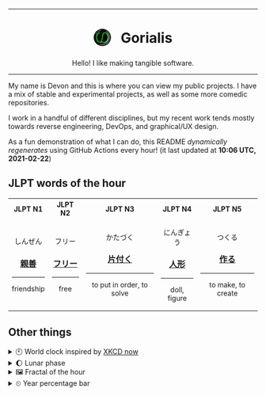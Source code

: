 ***

<h1 align="center">
<sub>
    <img src="readme/resources/avatar.png" height="36">
</sub>
&nbsp;
Gorialis
</h1>
<p align="center">
Hello! I like making tangible software.
</p>

***

My name is Devon and this is where you can view my public projects. I have a mix of stable and experimental projects, as well as some more comedic repositories.

I work in a handful of different disciplines, but my recent work tends mostly towards reverse engineering, DevOps, and graphical/UX design.

As a fun demonstration of what I can do, this README *dynamically regenerates* using GitHub Actions every hour! (it last updated at **10:06 UTC, 2021-02-22**)

<h2>JLPT words of the hour</h2>
<table>
    <tr>
        <th>JLPT N1</th>
        <th>JLPT N2</th>
        <th>JLPT N3</th>
        <th>JLPT N4</th>
        <th>JLPT N5</th>
    </tr>
    <tr>
        <td>
            <p align="center">しんぜん</p>
            <h3 align="center"><b><a href="https://jisho.org/search/%E8%A6%AA%E5%96%84">親善</a></b></h3>
            <hr>
            <p align="center">friendship</p>
        </td>
        <td>
            <p align="center">フリー</p>
            <h3 align="center"><b><a href="https://jisho.org/search/%E3%83%95%E3%83%AA%E3%83%BC">フリー</a></b></h3>
            <hr>
            <p align="center">free</p>
        </td>
        <td>
            <p align="center">かたづく</p>
            <h3 align="center"><b><a href="https://jisho.org/search/%E7%89%87%E4%BB%98%E3%81%8F">片付く</a></b></h3>
            <hr>
            <p align="center">to put in order,<wbr> to solve</p>
        </td>
        <td>
            <p align="center">にんぎょう</p>
            <h3 align="center"><b><a href="https://jisho.org/search/%E4%BA%BA%E5%BD%A2">人形</a></b></h3>
            <hr>
            <p align="center">doll,<wbr> figure</p>
        </td>
        <td>
            <p align="center">つくる</p>
            <h3 align="center"><b><a href="https://jisho.org/search/%E4%BD%9C%E3%82%8B">作る</a></b></h3>
            <hr>
            <p align="center">to make,<wbr> to create</p>
        </td>
    </tr>
</table>

<h2>Other things</h2>
<details>
<summary>🕙  World clock inspired by <a href="https://xkcd.com/now">XKCD now</a></summary>

> <img src="generated/now.png" width="512">

</details>
<details>
<summary>🌔 Lunar phase</summary>

The moon is approximately 38.21% through its phase (Waxing Gibbous).

</details>
<details>
<summary>&#x1f5bc; Fractal of the hour</summary>

> <img src="generated/fractal.png" width="512">

</details>
<details>
<summary>&#x23f2; Year percentage bar</summary>
<pre><code>2021 [██▁▁▁▁▁▁▁▁▁▁▁▁▁▁▁▁▁▁] 14.36%</code></pre>
</details>
